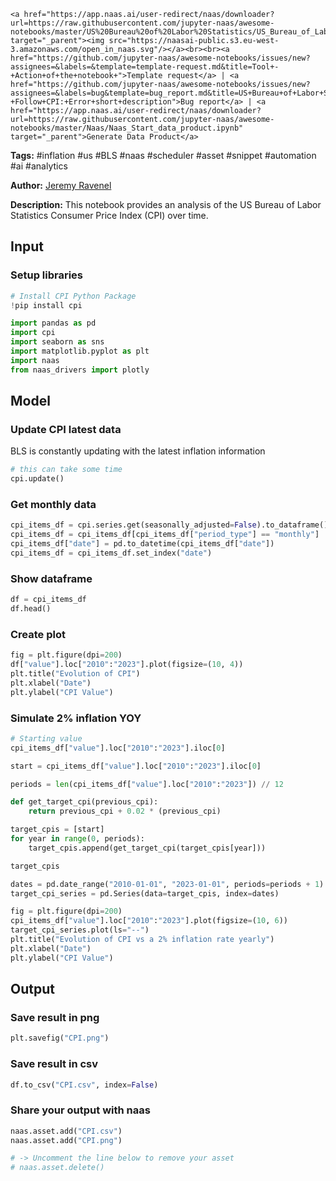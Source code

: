     <a href="https://app.naas.ai/user-redirect/naas/downloader?url=https://raw.githubusercontent.com/jupyter-naas/awesome-notebooks/master/US%20Bureau%20of%20Labor%20Statistics/US_Bureau_of_Labor_Statistics_Follow_CPI.ipynb" target="_parent"><img src="https://naasai-public.s3.eu-west-3.amazonaws.com/open_in_naas.svg"/></a><br><br><a href="https://github.com/jupyter-naas/awesome-notebooks/issues/new?assignees=&labels=&template=template-request.md&title=Tool+-+Action+of+the+notebook+">Template request</a> | <a href="https://github.com/jupyter-naas/awesome-notebooks/issues/new?assignees=&labels=bug&template=bug_report.md&title=US+Bureau+of+Labor+Statistics+-+Follow+CPI:+Error+short+description">Bug report</a> | <a href="https://app.naas.ai/user-redirect/naas/downloader?url=https://raw.githubusercontent.com/jupyter-naas/awesome-notebooks/master/Naas/Naas_Start_data_product.ipynb" target="_parent">Generate Data Product</a>

**Tags:** #inflation #us #BLS #naas #scheduler #asset #snippet #automation #ai #analytics

**Author:** [Jeremy Ravenel](https://www.linkedin.com/in/j%C3%A9r%C3%A9my-ravenel-8a396910/)

**Description:** This notebook provides an analysis of the US Bureau of Labor Statistics Consumer Price Index (CPI) over time.

## Input

### Setup libraries


```python
# Install CPI Python Package
!pip install cpi
```


```python
import pandas as pd
import cpi
import seaborn as sns
import matplotlib.pyplot as plt
import naas
from naas_drivers import plotly
```

## Model

### Update CPI latest data
BLS is constantly updating with the latest inflation information


```python
# this can take some time
cpi.update()
```

### Get monthly data


```python
cpi_items_df = cpi.series.get(seasonally_adjusted=False).to_dataframe()
cpi_items_df = cpi_items_df[cpi_items_df["period_type"] == "monthly"]
cpi_items_df["date"] = pd.to_datetime(cpi_items_df["date"])
cpi_items_df = cpi_items_df.set_index("date")
```

### Show dataframe


```python
df = cpi_items_df
df.head()
```

### Create plot


```python
fig = plt.figure(dpi=200)
df["value"].loc["2010":"2023"].plot(figsize=(10, 4))
plt.title("Evolution of CPI")
plt.xlabel("Date")
plt.ylabel("CPI Value")
```

### Simulate 2% inflation YOY


```python
# Starting value
cpi_items_df["value"].loc["2010":"2023"].iloc[0]

start = cpi_items_df["value"].loc["2010":"2023"].iloc[0]

periods = len(cpi_items_df["value"].loc["2010":"2023"]) // 12
```


```python
def get_target_cpi(previous_cpi):
    return previous_cpi + 0.02 * (previous_cpi)
```


```python
target_cpis = [start]
for year in range(0, periods):
    target_cpis.append(get_target_cpi(target_cpis[year]))

target_cpis
```


```python
dates = pd.date_range("2010-01-01", "2023-01-01", periods=periods + 1)
target_cpi_series = pd.Series(data=target_cpis, index=dates)
```


```python
fig = plt.figure(dpi=200)
cpi_items_df["value"].loc["2010":"2023"].plot(figsize=(10, 6))
target_cpi_series.plot(ls="--")
plt.title("Evolution of CPI vs a 2% inflation rate yearly")
plt.xlabel("Date")
plt.ylabel("CPI Value")
```

## Output

### Save result in png


```python
plt.savefig("CPI.png")
```

### Save result in csv


```python
df.to_csv("CPI.csv", index=False)
```

### Share your output with naas


```python
naas.asset.add("CPI.csv")
naas.asset.add("CPI.png")

# -> Uncomment the line below to remove your asset
# naas.asset.delete()
```

